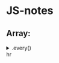 # JS-notes

## Array:
<details>
  <summary>.every()</summary>
  <p>
    
    [12, 5, 8, 130, 44].every(elem => elem >= 10) // false ; all els above 10
    
  </p>
</details>
hr
